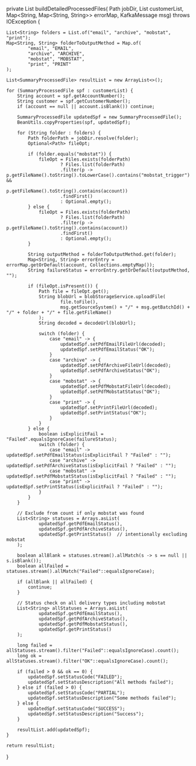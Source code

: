 private List<SummaryProcessedFile> buildDetailedProcessedFiles(
        Path jobDir,
        List<SummaryProcessedFile> customerList,
        Map<String, Map<String, String>> errorMap,
        KafkaMessage msg) throws IOException {

    List<String> folders = List.of("email", "archive", "mobstat", "print");
    Map<String, String> folderToOutputMethod = Map.of(
            "email", "EMAIL",
            "archive", "ARCHIVE",
            "mobstat", "MOBSTAT",
            "print", "PRINT"
    );

    List<SummaryProcessedFile> resultList = new ArrayList<>();

    for (SummaryProcessedFile spf : customerList) {
        String account = spf.getAccountNumber();
        String customer = spf.getCustomerNumber();
        if (account == null || account.isBlank()) continue;

        SummaryProcessedFile updatedSpf = new SummaryProcessedFile();
        BeanUtils.copyProperties(spf, updatedSpf);

        for (String folder : folders) {
            Path folderPath = jobDir.resolve(folder);
            Optional<Path> fileOpt;

            if (folder.equals("mobstat")) {
                fileOpt = Files.exists(folderPath)
                        ? Files.list(folderPath)
                        .filter(p -> p.getFileName().toString().toLowerCase().contains("mobstat_trigger") &&
                                     p.getFileName().toString().contains(account))
                        .findFirst()
                        : Optional.empty();
            } else {
                fileOpt = Files.exists(folderPath)
                        ? Files.list(folderPath)
                        .filter(p -> p.getFileName().toString().contains(account))
                        .findFirst()
                        : Optional.empty();
            }

            String outputMethod = folderToOutputMethod.get(folder);
            Map<String, String> errorEntry = errorMap.getOrDefault(account, Collections.emptyMap());
            String failureStatus = errorEntry.getOrDefault(outputMethod, "");

            if (fileOpt.isPresent()) {
                Path file = fileOpt.get();
                String blobUrl = blobStorageService.uploadFile(
                        file.toFile(),
                        msg.getSourceSystem() + "/" + msg.getBatchId() + "/" + folder + "/" + file.getFileName()
                );
                String decoded = decodeUrl(blobUrl);

                switch (folder) {
                    case "email" -> {
                        updatedSpf.setPdfEmailFileUrl(decoded);
                        updatedSpf.setPdfEmailStatus("OK");
                    }
                    case "archive" -> {
                        updatedSpf.setPdfArchiveFileUrl(decoded);
                        updatedSpf.setPdfArchiveStatus("OK");
                    }
                    case "mobstat" -> {
                        updatedSpf.setPdfMobstatFileUrl(decoded);
                        updatedSpf.setPdfMobstatStatus("OK");
                    }
                    case "print" -> {
                        updatedSpf.setPrintFileUrl(decoded);
                        updatedSpf.setPrintStatus("OK");
                    }
                }
            } else {
                boolean isExplicitFail = "Failed".equalsIgnoreCase(failureStatus);
                switch (folder) {
                    case "email" -> updatedSpf.setPdfEmailStatus(isExplicitFail ? "Failed" : "");
                    case "archive" -> updatedSpf.setPdfArchiveStatus(isExplicitFail ? "Failed" : "");
                    case "mobstat" -> updatedSpf.setPdfMobstatStatus(isExplicitFail ? "Failed" : "");
                    case "print" -> updatedSpf.setPrintStatus(isExplicitFail ? "Failed" : "");
                }
            }
        }

        // Exclude from count if only mobstat was found
        List<String> statuses = Arrays.asList(
                updatedSpf.getPdfEmailStatus(),
                updatedSpf.getPdfArchiveStatus(),
                updatedSpf.getPrintStatus()  // intentionally excluding mobstat
        );

        boolean allBlank = statuses.stream().allMatch(s -> s == null || s.isBlank());
        boolean allFailed = statuses.stream().allMatch("Failed"::equalsIgnoreCase);

        if (allBlank || allFailed) {
            continue;
        }

        // Status check on all delivery types including mobstat
        List<String> allStatuses = Arrays.asList(
                updatedSpf.getPdfEmailStatus(),
                updatedSpf.getPdfArchiveStatus(),
                updatedSpf.getPdfMobstatStatus(),
                updatedSpf.getPrintStatus()
        );

        long failed = allStatuses.stream().filter("Failed"::equalsIgnoreCase).count();
        long ok = allStatuses.stream().filter("OK"::equalsIgnoreCase).count();

        if (failed > 0 && ok == 0) {
            updatedSpf.setStatusCode("FAILED");
            updatedSpf.setStatusDescription("All methods failed");
        } else if (failed > 0) {
            updatedSpf.setStatusCode("PARTIAL");
            updatedSpf.setStatusDescription("Some methods failed");
        } else {
            updatedSpf.setStatusCode("SUCCESS");
            updatedSpf.setStatusDescription("Success");
        }

        resultList.add(updatedSpf);
    }

    return resultList;
}
